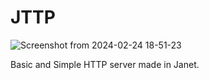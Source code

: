 # JTTP

![Screenshot from 2024-02-24 18-51-23](https://github.com/4zv4l/jttp/assets/46655455/906fa8be-5611-4363-993a-83b7ec88d385)

Basic and Simple HTTP server made in Janet.
